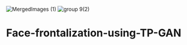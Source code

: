 ![MergedImages (1)](https://github.com/Rex123774/Face-frontalization-using-TP-GAN/assets/77051661/e3e50b4e-08c0-4d47-8105-c757f0a8b60b)
![group 9(2)](https://github.com/Rex123774/Face-frontalization-using-TP-GAN/assets/77051661/bdf0e487-e225-4d7a-a85e-8d60a11fa162)
# Face-frontalization-using-TP-GAN
